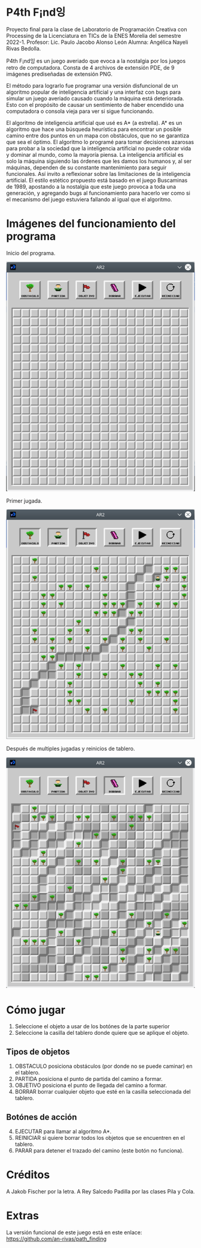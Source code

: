 # P4th F¡nd잉

Proyecto final para la clase de Laboratorio de Programación Creativa con Processing de la Licenciatura en TICs de la ENES Morelia del semestre 2022-1.
Profesor: Lic. Paulo Jacobo Alonso León
Alumna: Angélica Nayeli Rivas Bedolla.

P4th F¡nd잉 es un juego averiado que evoca a la nostalgia por los juegos retro de computadora. Consta de 4 archivos de extensión PDE, de 9 imágenes prediseñadas de extensión PNG.

El método para lograrlo fue programar una versión disfuncional de un algoritmo popular de inteligencia artificial y una interfaz con bugs para simular un juego averiado causado cuando la máquina está deteriorada. Esto con el propósito de causar un sentimiento de haber encendido una computadora o consola vieja para ver si sigue funcionando.

El algoritmo de inteligencia artificial que usé es A* (a estrella). A* es un algoritmo que hace una búsqueda heurística para encontrar un posible camino entre dos puntos en un mapa con obstáculos, que no se garantiza que sea el óptimo. El algoritmo lo programé para tomar decisiones azarosas para probar a la sociedad que la inteligencia artificial no puede cobrar vida y dominar al mundo, como la mayoría piensa. La inteligencia artificial es solo la máquina siguiendo las órdenes que les damos los humanos y, al ser máquinas, dependen de su constante mantenimiento para seguir funcionales. Así invito a reflexionar sobre las limitaciones de la inteligencia artificial.
El estilo estético propuesto está basado en el juego Buscaminas de 1989, apostando a la nostalgia que este juego provoca a toda una generación, y agregando bugs al funcionamiento para hacerlo ver como si el mecanismo del juego estuviera fallando al igual que el algoritmo.

# Imágenes del funcionamiento del programa

Inicio del programa.

![inicio del programa](https://github.com/an-rivas/P4th_F-nd-/blob/main/images/1.png)

Primer jugada.

![primer jugada](https://github.com/an-rivas/P4th_F-nd-/blob/main/images/2.png)

Después de multiples jugadas y reinicios de tablero.

![después de multiples jugadas y reinicios de tablero](https://github.com/an-rivas/P4th_F-nd-/blob/main/images/3.png)

# Cómo jugar
1. Seleccione el objeto a usar de los botónes de la parte superior
2. Seleccione la casilla del tablero donde quiere que se aplique el objeto.

## Tipos de objetos
1. OBSTACULO posiciona obstáculos (por donde no se puede caminar) en el tablero.
2. PARTIDA posiciona el punto de partida del camino a formar.
3. OBJETIVO posiciona el punto de llegada del camino a formar.
4. BORRAR borrar cualquier objeto que esté en la casilla seleccionada del tablero.

## Botónes de acción
4. EJECUTAR para llamar al algoritmo A*.
5. REINICIAR si quiere borrar todos los objetos que se encuentren en el tablero.
6. PARAR para detener el trazado del camino (este botón no funciona).

# Créditos
A Jakob Fischer por la letra.
A Rey Salcedo Padilla por las clases Pila y Cola.

# Extras
La versión funcional de este juego está en este enlace: <https://github.com/an-rivas/path_finding>
